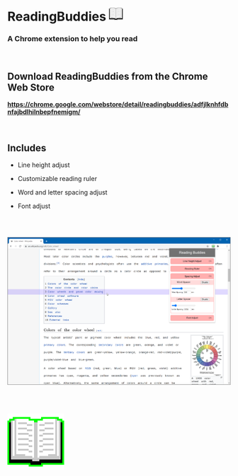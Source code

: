 # ReadingBuddies ![icon32](/images/icon32.png)
### A Chrome extension to help you read

<br>

## Download ReadingBuddies from the Chrome Web Store
**<https://chrome.google.com/webstore/detail/readingbuddies/adfjlknhfdbnfajbdlhilnbepfnemigm/>**

<br>

## Includes

* Line height adjust

* Customizable reading ruler

* Word and letter spacing adjust

* Font adjust

<br>
<br>

![Screengrab A](/images/documentationImages/screengrabA.png)

<br>
<br>

![icon128](/images/icon128.png)

<br>

